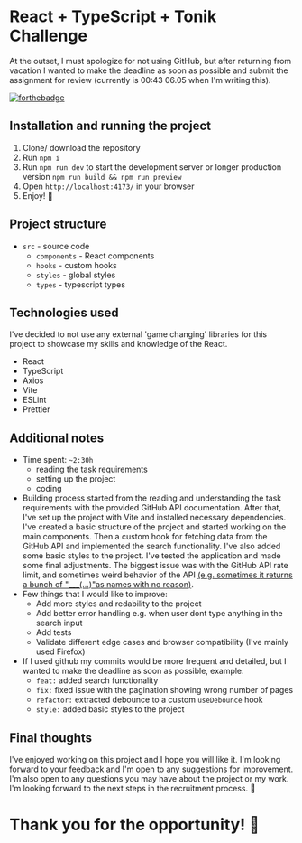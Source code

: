 # React + TypeScript + Tonik Challenge

At the outset, I must apologize for not using GitHub, but after returning from vacation I wanted to make the deadline as soon as possible and submit the assignment for review (currently is 00:43 06.05 when I'm writing this).

[![forthebadge](https://forthebadge.com/images/badges/powered-by-energy-drinks.svg)](https://forthebadge.com)

## Installation and running the project

1. Clone/ download the repository
2. Run `npm i`
3. Run `npm run dev` to start the development server or longer production version `npm run build && npm run preview`
4. Open `http://localhost:4173/` in your browser
5. Enjoy! 🎉

## Project structure

- `src` - source code
  - `components` - React components
  - `hooks` - custom hooks
  - `styles` - global styles
  - `types` - typescript types

## Technologies used

I've decided to not use any external 'game changing' libraries for this project to showcase my skills and knowledge of the React.

- React
- TypeScript
- Axios
- Vite
- ESLint
- Prettier

## Additional notes

- Time spent: `~2:30h`
  - reading the task requirements
  - setting up the project
  - coding
- Building process started from the reading and understanding the task requirements with the provided GitHub API documentation. After that, I've set up the project with Vite and installed necessary dependencies. I've created a basic structure of the project and started working on the main components. Then a custom hook for fetching data from the GitHub API and implemented the search functionality. I've also added some basic styles to the project. I've tested the application and made some final adjustments. The biggest issue was with the GitHub API rate limit, and sometimes weird behavior of the API [(e.g. sometimes it returns a bunch of "\_\_\_(...)"as names with no reason)](https://imgur.com/fWtOoDm).
- Few things that I would like to improve:
  - Add more styles and redability to the project
  - Add better error handling e.g. when user dont type anything in the search input
  - Add tests
  - Validate different edge cases and browser compatibility (I've mainly used Firefox)
- If I used github my commits would be more frequent and detailed, but I wanted to make the deadline as soon as possible, example:
  - `feat:` added search functionality
  - `fix:` fixed issue with the pagination showing wrong number of pages
  - `refactor:` extracted debounce to a custom `useDebounce` hook
  - `style:` added basic styles to the project

## Final thoughts

I've enjoyed working on this project and I hope you will like it. I'm looking forward to your feedback and I'm open to any suggestions for improvement. I'm also open to any questions you may have about the project or my work. I'm looking forward to the next steps in the recruitment process. 🚀

# Thank you for the opportunity! 🚀
